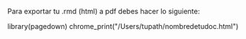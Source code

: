 
Para exportar tu .rmd (html) a pdf debes hacer lo siguiente:

library(pagedown)
chrome_print("/Users/tupath/nombredetudoc.html")
